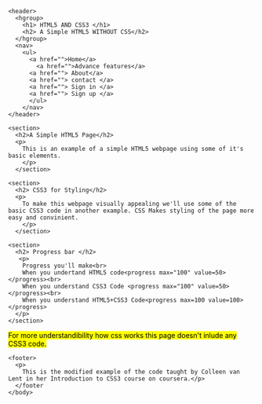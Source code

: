 
<!DOCTYPE html>
<html lang="en">
  <head>
    <meta charset="utf-8">
    <title>Simple HTML5 page </title>
    </head>
  <body>
    
    <header>
      <hgroup>
        <h1> HTML5 AND CSS3 </h1>
        <h2> A Simple HTML5 WITHOUT CSS</h2>
      </hgroup>
      <nav>
        <ul>
          <a href="">Home</a>
            <a href="">Advance features</a>
          <a href=""> About</a>
          <a href=""> contact </a>
          <a href=""> Sign in </a>
          <a href=""> Sign up </a>
          </ul>
        </nav>
    </header>
    
    <section>
      <h2>A Simple HTML5 Page</h2>
      <p>
        This is an example of a simple HTML5 webpage using some of it's basic elements.
        </p>
      </section>
    
    <section>
      <h2> CSS3 for Styling</h2>
      <p>
        To make this webpage visually appealing we'll use some of the basic CSS3 code in another example. CSS Makes styling of the page more easy and convinient.
        </p>
      </section>
    
    <section>
      <h2> Progress bar </h2>
       <p>
        Progress you'll make<br>
        When you undertand HTML5 code<progress max="100" value=50></progress><br>
        When you understand CSS3 Code <progress max="100" value=50></progress><br>
        When you understand HTML5+CSS3 Code<progress max=100 value=100></progress>
      </p>
    </section>
  
  <section>
    <mark> For more understandibility how css works this page doesn't inlude any CSS3 code.</mark>
  </section>
    
    
    <footer>
      <p>
        This is the modified example of the code taught by Colleen van Lent in her Introduction to CSS3 course on coursera.</p>
      </footer
    </body>
  </html>
